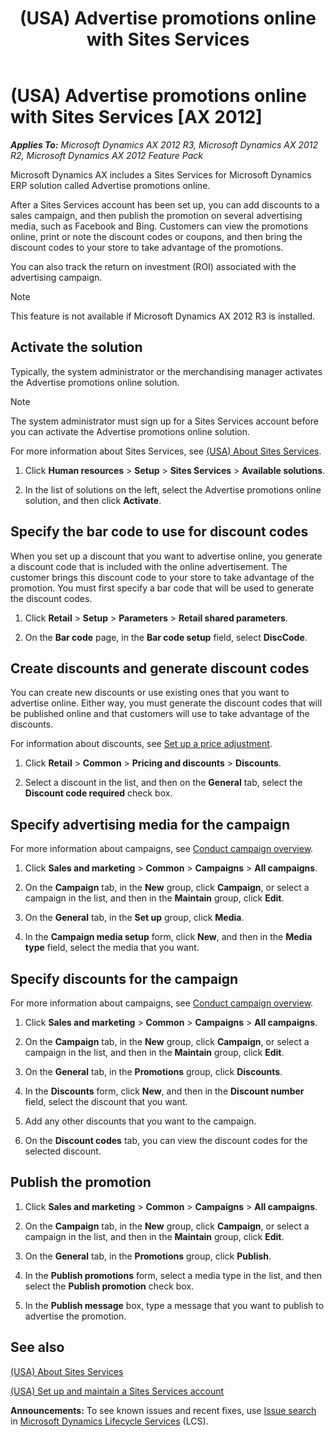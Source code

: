 ﻿---
title: (USA) Advertise promotions online with Sites Services
TOCTitle: (USA) Advertise promotions online with Sites Services
ms:assetid: 823703e2-1d0e-42b1-a399-3b4a1f8d7028
ms:mtpsurl: https://technet.microsoft.com/en-us/library/Hh696877(v=AX.60)
ms:contentKeyID: 42517329
ms.date: 04/18/2014
mtps_version: v=AX.60
---

# (USA) Advertise promotions online with Sites Services [AX 2012]


_**Applies To:** Microsoft Dynamics AX 2012 R3, Microsoft Dynamics AX 2012 R2, Microsoft Dynamics AX 2012 Feature Pack_

Microsoft Dynamics AX includes a Sites Services for Microsoft Dynamics ERP solution called Advertise promotions online.

After a Sites Services account has been set up, you can add discounts to a sales campaign, and then publish the promotion on several advertising media, such as Facebook and Bing. Customers can view the promotions online, print or note the discount codes or coupons, and then bring the discount codes to your store to take advantage of the promotions.

You can also track the return on investment (ROI) associated with the advertising campaign.


> [!NOTE]
> <P>This feature is not available if Microsoft Dynamics AX 2012 R3 is installed.</P>



## Activate the solution

Typically, the system administrator or the merchandising manager activates the Advertise promotions online solution.


> [!NOTE]
> <P>The system administrator must sign up for a Sites Services account before you can activate the Advertise promotions online solution.</P>
> <P>For more information about Sites Services, see <A href="usa-about-sites-services.md">(USA) About Sites Services</A>.</P>



1.  Click **Human resources** \> **Setup** \> **Sites Services** \> **Available solutions**.

2.  In the list of solutions on the left, select the Advertise promotions online solution, and then click **Activate**.

## Specify the bar code to use for discount codes

When you set up a discount that you want to advertise online, you generate a discount code that is included with the online advertisement. The customer brings this discount code to your store to take advantage of the promotion. You must first specify a bar code that will be used to generate the discount codes.

1.  Click **Retail** \> **Setup** \> **Parameters** \> **Retail shared parameters**.

2.  On the **Bar code** page, in the **Bar code setup** field, select **DiscCode**.

## Create discounts and generate discount codes

You can create new discounts or use existing ones that you want to advertise online. Either way, you must generate the discount codes that will be published online and that customers will use to take advantage of the discounts.

For information about discounts, see [Set up a price adjustment](set-up-a-price-adjustment.md).

1.  Click **Retail** \> **Common** \> **Pricing and discounts** \> **Discounts**.

2.  Select a discount in the list, and then on the **General** tab, select the **Discount code required** check box.

## Specify advertising media for the campaign

For more information about campaigns, see [Conduct campaign overview](conduct-campaign-overview.md).

1.  Click **Sales and marketing** \> **Common** \> **Campaigns** \> **All campaigns**.

2.  On the **Campaign** tab, in the **New** group, click **Campaign**, or select a campaign in the list, and then in the **Maintain** group, click **Edit**.

3.  On the **General** tab, in the **Set up** group, click **Media**.

4.  In the **Campaign media setup** form, click **New**, and then in the **Media type** field, select the media that you want.

## Specify discounts for the campaign

For more information about campaigns, see [Conduct campaign overview](conduct-campaign-overview.md).

1.  Click **Sales and marketing** \> **Common** \> **Campaigns** \> **All campaigns**.

2.  On the **Campaign** tab, in the **New** group, click **Campaign**, or select a campaign in the list, and then in the **Maintain** group, click **Edit**.

3.  On the **General** tab, in the **Promotions** group, click **Discounts**.

4.  In the **Discounts** form, click **New**, and then in the **Discount number** field, select the discount that you want.

5.  Add any other discounts that you want to the campaign.

6.  On the **Discount codes** tab, you can view the discount codes for the selected discount.

## Publish the promotion

1.  Click **Sales and marketing** \> **Common** \> **Campaigns** \> **All campaigns**.

2.  On the **Campaign** tab, in the **New** group, click **Campaign**, or select a campaign in the list, and then in the **Maintain** group, click **Edit**.

3.  On the **General** tab, in the **Promotions** group, click **Publish**.

4.  In the **Publish promotions** form, select a media type in the list, and then select the **Publish promotion** check box.

5.  In the **Publish message** box, type a message that you want to publish to advertise the promotion.

## See also

[(USA) About Sites Services](usa-about-sites-services.md)

[(USA) Set up and maintain a Sites Services account](usa-set-up-and-maintain-a-sites-services-account.md)

  
**Announcements:** To see known issues and recent fixes, use [Issue search](http://go.microsoft.com/fwlink/?linkid=389258) in [Microsoft Dynamics Lifecycle Services](http://go.microsoft.com/fwlink/?linkid=306505) (LCS).

